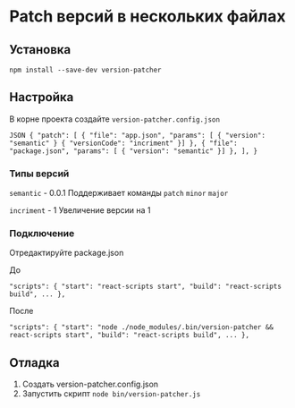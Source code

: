 # Patch версий в нескольких файлах

## Установка

`npm install --save-dev version-patcher`

## Настройка

В корне проекта создайте `version-patcher.config.json`

`JSON
{
	"patch": [
	{
		"file": "app.json",
		"params": [
		{
			"version": "semantic"
		}
		{
			"versionCode": "incriment"
		}]
	},
	{
		"file": "package.json",
		"params": [
		{
			"version": "semantic"
		}]
	}, ],
}
`



### Типы версий

`semantic` - 0.0.1 
Поддерживает команды `patch` `minor` `major`

`incriment` - 1 
Увеличение версии на 1




### Подключение

Отредактируйте package.json

До

`"scripts": { "start": "react-scripts start", "build": "react-scripts build", ... },`

После

`"scripts": { "start": "node ./node_modules/.bin/version-patcher && react-scripts start", "build": "react-scripts build", ... },`

## Отладка

1. Создать version-patcher.config.json
2. Запустить скрипт `node bin/version-patcher.js`
